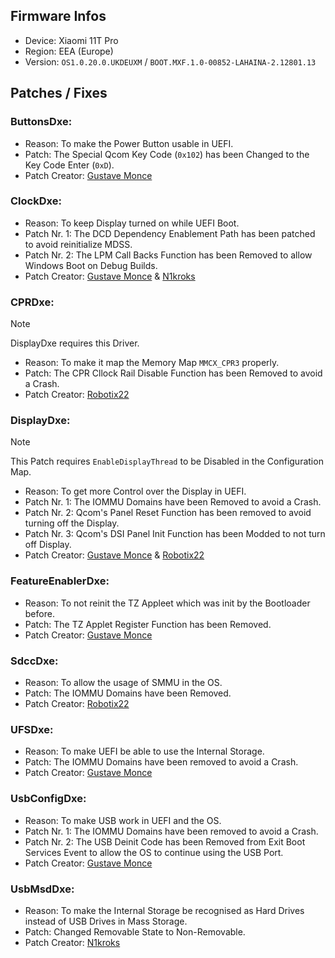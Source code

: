 ## Firmware Infos

- Device: Xiaomi 11T Pro
- Region: EEA (Europe)
- Version: `OS1.0.20.0.UKDEUXM` / `BOOT.MXF.1.0-00852-LAHAINA-2.12801.13`

## Patches / Fixes

### ButtonsDxe:

- Reason: To make the Power Button usable in UEFI.
- Patch: The Special Qcom Key Code (`0x102`) has been Changed to the Key Code Enter (`0xD`).
- Patch Creator: [Gustave Monce](https://github.com/gus33000)

### ClockDxe:

- Reason: To keep Display turned on while UEFI Boot.
- Patch Nr. 1: The DCD Dependency Enablement Path has been patched to avoid reinitialize MDSS.
- Patch Nr. 2: The LPM Call Backs Function has been Removed to allow Windows Boot on Debug Builds.
- Patch Creator: [Gustave Monce](https://github.com/gus33000) & [N1kroks](https://github.com/N1kroks)

### CPRDxe:

> [!NOTE]
> DisplayDxe requires this Driver.

- Reason: To make it map the Memory Map `MMCX_CPR3` properly.
- Patch: The CPR Cllock Rail Disable Function has been Removed to avoid a Crash.
- Patch Creator: [Robotix22](https://github.com/Eobotix22)

### DisplayDxe:

> [!NOTE]
> This Patch requires `EnableDisplayThread` to be Disabled in the Configuration Map.

- Reason: To get more Control over the Display in UEFI.
- Patch Nr. 1: The IOMMU Domains have been Removed to avoid a Crash.
- Patch Nr. 2: Qcom's Panel Reset Function has been removed to avoid turning off the Display.
- Patch Nr. 3: Qcom's DSI Panel Init Function has been Modded to not turn off Display.
- Patch Creator: [Gustave Monce](https://github.com/gus33000) & [Robotix22](https://github.com/Eobotix22)

### FeatureEnablerDxe:

- Reason: To not reinit the TZ Appleet which was init by the Bootloader before.
- Patch: The TZ Applet Register Function has been Removed.
- Patch Creator: [Gustave Monce](https://github.com/gus33000)

### SdccDxe:

- Reason: To allow the usage of SMMU in the OS.
- Patch: The IOMMU Domains have been Removed.
- Patch Creator: [Robotix22](https://github.com/Eobotix22)

### UFSDxe:

- Reason: To make UEFI be able to use the Internal Storage.
- Patch: The IOMMU Domains have been removed to avoid a Crash.
- Patch Creator: [Gustave Monce](https://github.com/gus33000)

### UsbConfigDxe:

- Reason: To make USB work in UEFI and the OS.
- Patch Nr. 1: The IOMMU Domains have been removed to avoid a Crash.
- Patch Nr. 2: The USB Deinit Code has been Removed from Exit Boot Services Event to allow the OS to continue using the USB Port.
- Patch Creator: [Gustave Monce](https://github.com/gus33000)

### UsbMsdDxe:

- Reason: To make the Internal Storage be recognised as Hard Drives instead of USB Drives in Mass Storage.
- Patch: Changed Removable State to Non-Removable.
- Patch Creator: [N1kroks](https://github.com/N1kroks)
